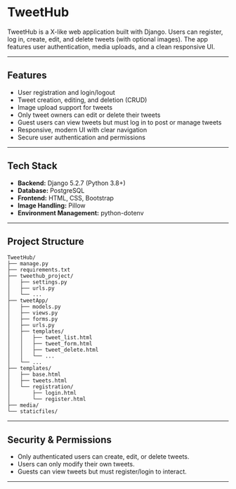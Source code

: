 # TweetHub

TweetHub is a X-like web application built with Django. Users can register, log in, create, edit, and delete tweets (with optional images). The app features user authentication, media uploads, and a clean responsive UI.

---

## Features

- User registration and login/logout
- Tweet creation, editing, and deletion (CRUD)
- Image upload support for tweets
- Only tweet owners can edit or delete their tweets
- Guest users can view tweets but must log in to post or manage tweets
- Responsive, modern UI with clear navigation
- Secure user authentication and permissions

---
## Tech Stack

- **Backend:** Django 5.2.7 (Python 3.8+)  
- **Database:** PostgreSQL  
- **Frontend:** HTML, CSS, Bootstrap  
- **Image Handling:** Pillow  
- **Environment Management:** python-dotenv  

---
## Project Structure

```
TweetHub/
├── manage.py
├── requirements.txt
├── tweethub_project/
│   ├── settings.py
│   ├── urls.py
│   └── ...
├── tweetApp/
│   ├── models.py
│   ├── views.py
│   ├── forms.py
│   ├── urls.py
│   ├── templates/
│   │   ├── tweet_list.html
│   │   ├── tweet_form.html
│   │   ├── tweet_delete.html
│   │   └── ...
│   └── ...
├── templates/
│   ├── base.html
│   ├── tweets.html
│   └── registration/
│       ├── login.html
│       └── register.html
├── media/
└── staticfiles/
```
---


## Security & Permissions

- Only authenticated users can create, edit, or delete tweets.
- Users can only modify their own tweets.
- Guests can view tweets but must register/login to interact.

---
